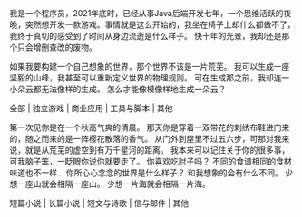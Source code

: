 
我是一个程序员，2021年底时，已经从事Java后端开发七年，一个思维活跃的夜晚，突然想开发一款游戏。事情就是这么开始的，我坐在椅子上却什么都做不了，我终于真切的感受到了时间从身边流逝是什么样子。
快十年的光景，我却还是那个只会增删查改的废物。

如果我要构建一个自己想象的世界，那个世界不该是一片荒芜。
我可以生成一座坚毅的山峰，我甚至可以重新定义世界的物理规则。
可在生成那之前，我却连一小朵云都无法像样的生成。
怎么才能像模像样地生成一朵云？

全部 | 独立游戏 | 商业应用 | 工具与脚本 | 其他


第一次见你是在一个秋高气爽的清晨。
那天你是穿着一双带花的刺绣布鞋进门来的，随之而来的是一阵樱花散落的香气。
从门外到屋里不过五六步，可那对我来说，就是从荒芜的虚空到有万千星河的距离。
我本来可以记住关于你的很多事，可我脑子笨，一眨眼你说你就要走了。
你喜欢吃肘子吗？
不同的食谱相同的食材味道也不一样...
你所心心念念的世界是什么样子？
和我想象的会有什么不同。
少想一座山就会相隔一座山。
少想一片海就会相隔一片海。




短篇小说 | 长篇小说 | 短文与诗歌 | 信与邮件 | 其他

